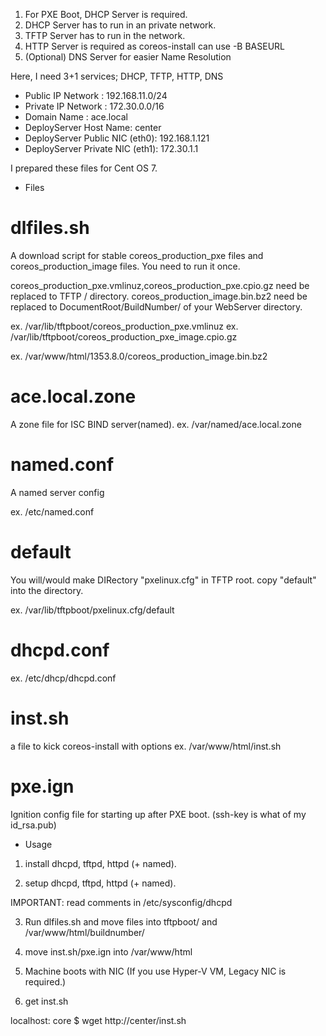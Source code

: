 1. For PXE Boot, DHCP Server is required.
2. DHCP Server has to run in an private network.
3. TFTP Server has to run in the network.
4. HTTP Server is required as coreos-install can use -B BASEURL
5. (Optional) DNS Server for easier Name Resolution

Here, I need 3+1 services; DHCP, TFTP, HTTP, DNS

- Public IP Network : 192.168.11.0/24
- Private IP Network : 172.30.0.0/16
- Domain Name : ace.local
- DeployServer Host Name: center
- DeployServer Public NIC (eth0): 192.168.1.121
- DeployServer Private NIC (eth1): 172.30.1.1

I prepared these files for Cent OS 7.

- Files

# dlfiles.sh
A download script for stable  coreos_production_pxe files and coreos_production_image files.
You need to run it once.

coreos_production_pxe.vmlinuz,coreos_production_pxe.cpio.gz need be replaced to TFTP / directory.
coreos_production_image.bin.bz2 need be replaced to DocumentRoot/BuildNumber/ of your WebServer directory.

  ex. /var/lib/tftpboot/coreos_production_pxe.vmlinuz
  ex. /var/lib/tftpboot/coreos_production_pxe_image.cpio.gz
  
  ex. /var/www/html/1353.8.0/coreos_production_image.bin.bz2

# ace.local.zone
A zone file for ISC BIND server(named). 
   ex. /var/named/ace.local.zone

# named.conf
A named server config

  ex. /etc/named.conf

# default

You will/would make DIRectory "pxelinux.cfg" in TFTP root.
copy "default" into the directory.

  ex. /var/lib/tftpboot/pxelinux.cfg/default
  
# dhcpd.conf        
  
  ex. /etc/dhcp/dhcpd.conf
  
# inst.sh

a file to kick coreos-install with options
  ex. /var/www/html/inst.sh

# pxe.ign

  Ignition config file for starting up after PXE boot.
  (ssh-key is what of my id_rsa.pub)

- Usage

1. install dhcpd, tftpd, httpd (+ named).

2. setup dhcpd, tftpd, httpd (+ named).

IMPORTANT: read comments in /etc/sysconfig/dhcpd 


3. Run dlfiles.sh and move files into tftpboot/ and /var/www/html/buildnumber/

4. move inst.sh/pxe.ign into /var/www/html

5. Machine boots with NIC (If you use Hyper-V VM, Legacy NIC is required.)

6. get inst.sh

localhost: core $ wget http://center/inst.sh
